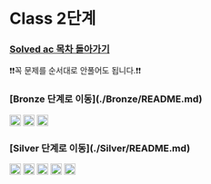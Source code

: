 # Class 2단계

### [Solved ac 목차 돌아가기](../../README.md)

❗️❗️꼭 문제를 순서대로 안풀어도 됩니다.❗️❗️

<h3>[Bronze 단계로 이동](./Bronze/README.md)</h3>

<img src ="https://static.solved.ac/tier_small/3.svg" width = "20"> 
<img src ="https://static.solved.ac/tier_small/4.svg" width = "20">
<img src ="https://static.solved.ac/tier_small/5.svg" width = "20">

<h3>[Silver 단계로 이동](./Silver/README.md)</h3>

<img src ="https://static.solved.ac/tier_small/6.svg" width = "20">
<img src ="https://static.solved.ac/tier_small/7.svg" width = "20">
<img src ="https://static.solved.ac/tier_small/8.svg" width = "20">
<img src ="https://static.solved.ac/tier_small/9.svg" width = "20">
<img src ="https://static.solved.ac/tier_small/10.svg" width = "20">